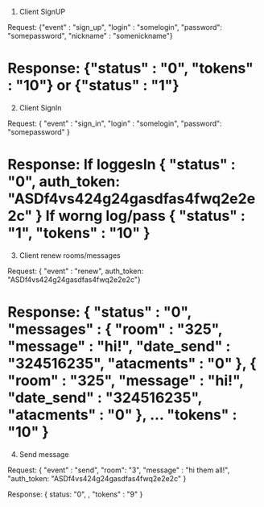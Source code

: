 1. Client SignUP

Request:
{"event" : "sign_up", "login" : "somelogin", "password": "somepassword", "nickname" : "somenickname"}

Response:
{"status" : "0", "tokens" : "10"} or {"status" : "1"}
================================================================================


2. Client SignIn

Request:
{ "event" : "sign_in", "login" : "somelogin", "password": "somepassword" }

Response:
If loggesIn { "status" : "0", auth_token: "ASDf4vs424g24gasdfas4fwq2e2e2c" }
If worng log/pass { "status" : "1", "tokens" : "10" }
================================================================================


3. Client renew rooms/messages

Request:
{ "event" : "renew", auth_token: "ASDf4vs424g24gasdfas4fwq2e2e2c"}

Response:
{ "status" : "0", 
    "messages" :
        {
            "room" : "325",
            "message" : "hi!",
            "date_send" : "324516235",
            "atacments" : "0"
        },
        {
            "room" : "325",
            "message" : "hi!",
            "date_send" : "324516235",
            "atacments" : "0"
        },
        ...
        "tokens" : "10"
}
================================================================================

4. Send message

Request:
{ "event" : "send", "room": "3", "message" : "hi them all!", "auth_token: "ASDf4vs424g24gasdfas4fwq2e2e2c" }

Response:
{ status: "0", , "tokens" : "9" }
